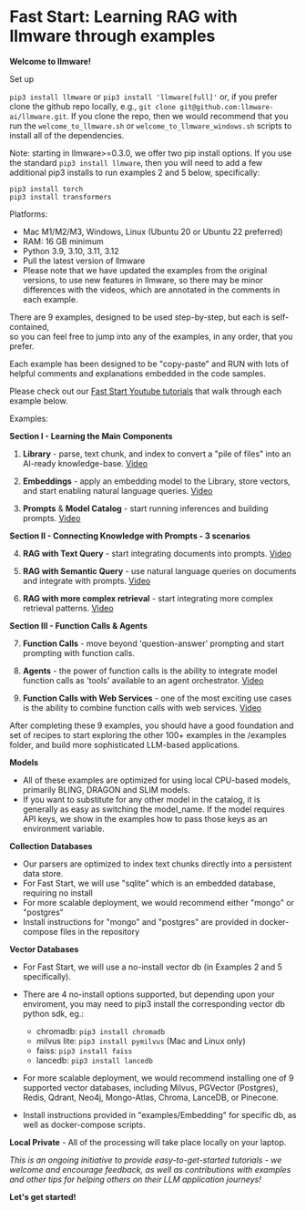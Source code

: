 

Fast Start: Learning RAG with llmware through examples  
===============

**Welcome to llmware!**    

Set up  

`pip3 install llmware` or `pip3 install 'llmware[full]'` or, if you prefer clone the github repo locally, e.g., `git clone git@github.com:llmware-ai/llmware.git`.  If you clone the repo, then we would recommend that you run the `welcome_to_llmware.sh` or `welcome_to_llmware_windows.sh` scripts to install all of the dependencies.    

Note: starting in llmware>=0.3.0, we offer two pip install options.  If you use the standard `pip3 install llmware`, then you will need to add a few additional pip3 installs to run examples 2 and 5 below, specifically:  

  `pip3 install torch`  
  `pip3 install transformers`  

Platforms:  
- Mac M1/M2/M3, Windows, Linux (Ubuntu 20 or Ubuntu 22 preferred)  
- RAM: 16 GB minimum  
- Python 3.9, 3.10, 3.11, 3.12 
- Pull the latest version of llmware    
- Please note that we have updated the examples from the original versions, to use new features in llmware, so there may be minor differences with the videos, which are annotated in the comments in each example.    
  
There are 9 examples, designed to be used step-by-step, but each is self-contained,  
so you can feel free to jump into any of the examples, in any order, that you prefer.  

Each example has been designed to be "copy-paste" and RUN with lots of helpful comments and explanations embedded in the code samples.  

Please check out our [Fast Start Youtube tutorials](https://www.youtube.com/playlist?list=PL1-dn33KwsmD7SB9iSO6vx4ZLRAWea1DB) that walk through each example below.  

Examples:

**Section I - Learning the Main Components**
1.  **Library** - parse, text chunk, and index to convert a "pile of files" into an AI-ready knowledge-base.  [Video](https://youtu.be/2xDefZ4oBOM?si=8vRCvqj0-HG3zc4c)  
  
2.  **Embeddings** - apply an embedding model to the Library, store vectors, and start enabling natural language queries.  [Video](https://youtu.be/xQEk6ohvfV0?si=B3X25ZsAZfW4AR_3)
   
3.  **Prompts** & **Model Catalog** - start running inferences and building prompts.  [Video](https://youtu.be/swiu4oBVfbA?si=0IVmLhiiYS3-pMIg)

**Section II - Connecting Knowledge with Prompts - 3 scenarios**  

4.  **RAG with Text Query** - start integrating documents into prompts.  [Video](https://youtu.be/6oALi67HP7U?si=pAbvio4ULXTIXKdL)
  
5.  **RAG with Semantic Query** - use natural language queries on documents and integrate with prompts.  [Video](https://youtu.be/XT4kIXA9H3Q?si=EBCAxVXBt5vgYY8s)
    
6.  **RAG with more complex retrieval** - start integrating more complex retrieval patterns.  [Video](https://youtu.be/G1Q6Ar8THbo?si=vIVAv35uXAcnaUJy)  

**Section III - Function Calls & Agents**  

7.  **Function Calls** - move beyond 'question-answer' prompting and start prompting with function calls.  

8.  **Agents** - the power of function calls is the ability to integrate model function calls as 'tools' available to an agent orchestrator.  [Video](https://youtu.be/cQfdaTcmBpY?si=pMWQj0qpPBVRmm34)  

9.  **Function Calls with Web Services** - one of the most exciting use cases is the ability to combine function calls with web services.   [Video](https://youtu.be/l0jzsg1_Ik0?si=ifwxVi_Z6I_hNtcf)  

After completing these 9 examples, you should have a good foundation and set of recipes to start 
exploring the other 100+ examples in the /examples folder, and build more sophisticated 
LLM-based applications.  

**Models**  
  - All of these examples are optimized for using local CPU-based models, primarily BLING, DRAGON and SLIM models.   
  - If you want to substitute for any other model in the catalog, it is generally as easy as 
    switching the model_name.  If the model requires API keys, we show in the examples how to pass those keys as an
    environment variable.  

**Collection Databases**  
  - Our parsers are optimized to index text chunks directly into a persistent data store.   
  - For Fast Start, we will use "sqlite" which is an embedded database, requiring no install  
  - For more scalable deployment, we would recommend either "mongo" or "postgres"  
  - Install instructions for "mongo" and "postgres" are provided in docker-compose files in the repository  

**Vector Databases**  
   - For Fast Start, we will use a no-install vector db (in Examples 2 and 5 specifically).  
   - There are 4 no-install options supported, but depending upon your enviroment, you may need to pip3 install the corresponding vector db python sdk, eg.:  
     
     - chromadb:  `pip3 install chromadb`  
     - milvus lite: `pip3 install pymilvus`  (Mac and Linux only)  
     - faiss: `pip3 install faiss`   
     - lancedb: `pip3 install lancedb`  
       
   - For more scalable deployment, we would recommend installing one of 9 supported vector databases, 
     including Milvus, PGVector (Postgres), Redis, Qdrant, Neo4j, Mongo-Atlas, Chroma, LanceDB, or Pinecone.   
   - Install instructions provided in "examples/Embedding" for specific db, as well as docker-compose scripts.  

**Local Private**
    - All of the processing will take place locally on your laptop.

*This is an ongoing initiative to provide easy-to-get-started tutorials - we welcome and encourage feedback, as well
as contributions with examples and other tips for helping others on their LLM application journeys!*  

**Let's get started!**


